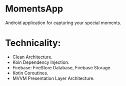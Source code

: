 # MomentsApp

Android application for capturing your special moments.

# Technicality:

- Clean Architecture.
- Koin Dependency Injection.
- Firebase: FireStore Database, Firebase Storage.
- Kotin Coroutines.
- MVVM Presentation Layer Architecture.
